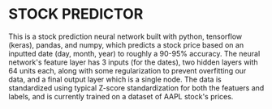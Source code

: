 # STOCK PREDICTOR
This is a stock prediction neural network built with python, tensorflow (keras), pandas, and numpy, which predicts a stock price based on an inputted date (day, month, year) to roughly a 90-95% accuracy.
The neural network's feature layer has 3 inputs (for the dates), two hidden layers with 64 units each, along with some regularization to prevent overfitting our data, and a final output layer which is a single node.
The data is standardized using typical Z-score standardization for both the featuers and labels, and is currently trained on a dataset of AAPL stock's prices.

